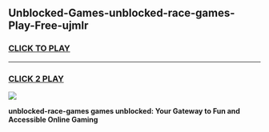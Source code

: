 
## Unblocked-Games-unblocked-race-games-Play-Free-ujmlr
<h3>
<a href="https://premium76.site?title=unblocked-race-games&ref=09A">CLICK TO PLAY</a></h3>
<hr>

<h3>
<a href="https://premium76.site?title=unblocked-race-games&ref=09A">CLICK 2 PLAY</a>
  
</h3>

<a href="https://premium76.site?title=unblocked-race-games&ref=09A"><img src="https://clearcache.store/games.png"></a>


**unblocked-race-games games unblocked: Your Gateway to Fun and Accessible Online Gaming**
